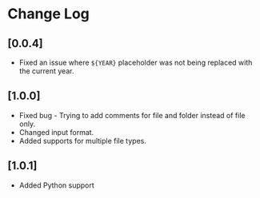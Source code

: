 # Change Log

## [0.0.4]
- Fixed an issue where `${YEAR}` placeholder was not being replaced with the current year.

## [1.0.0]
- Fixed bug - Trying to add comments for file and folder instead of file only.
- Changed input format.
- Added supports for multiple file types.

## [1.0.1]
- Added Python support
